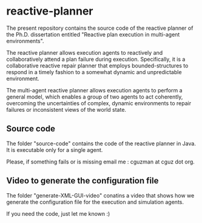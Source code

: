 # reactive-planner

The present repository contains the source code of the reactive planner of the Ph.D. dissertation entitled "Reactive plan execution in multi-agent environments".

The reactive planner allows execution agents to reactively and collaboratively attend a plan failure during execution. Specifically, it is a collaborative reactive repair planner that employs bounded-structures to respond in a timely fashion to a somewhat dynamic and unpredictable environment. 

The multi-agent reactive planner allows execution agents to perform a general model, which enables a group of two agents to act coherently, overcoming the uncertainties of complex, dynamic environments to repair failures or inconsistent views of the world state.

## Source code

The folder "source-code" contains the code of the reactive planner in Java. It is executable only for a single agent. 

Please, if something fails or is missing email me : cguzman at cguz dot org.

## Video to generate the configuration file

The folder "generate-XML-GUI-video" conatins a video that shows how we generate the configuration file for the execution and simulation agents. 

If you need the code, just let me known :)
